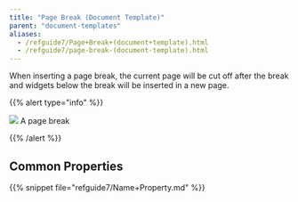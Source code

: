 ```yaml
---
title: "Page Break (Document Template)"
parent: "document-templates"
aliases:
  - /refguide7/Page+Break+(document+template).html
  - /refguide7/page-break-(document-template).html
---
```



When inserting a page break, the current page will be cut off after the break and widgets below the break will be inserted in a new page.

{{% alert type="info" %}}

![](attachments/819203/918135.png) A page break

{{% /alert %}}

## Common Properties

{{% snippet file="refguide7/Name+Property.md" %}}
